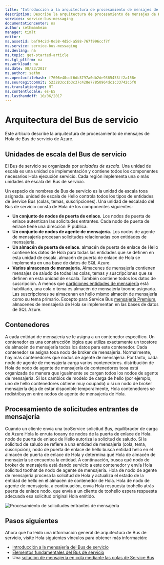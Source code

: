 ```yaml
---
title: "Introducción a la arquitectura de procesamiento de mensajes de Bus de servicio de aaaAzure | Documentos de Microsoft"
description: Describe la arquitectura de procesamiento de mensajes de Hola de Bus de servicio de Azure.
services: service-bus-messaging
documentationcenter: na
author: sethmanheim
manager: timlt
editor: 
ms.assetid: baf94c2d-0e58-4d5d-a588-767f996ccf7f
ms.service: service-bus-messaging
ms.devlang: na
ms.topic: get-started-article
ms.tgt_pltfrm: na
ms.workload: na
ms.date: 08/23/2017
ms.author: sethm
ms.openlocfilehash: f7606e40cdf6db3797a0db2de9365453ff2a158e
ms.sourcegitcommit: 523283cc1b3c37c428e77850964dc1c33742c5f0
ms.translationtype: MT
ms.contentlocale: es-ES
ms.lasthandoff: 10/06/2017
---
```

# <a name="service-bus-architecture"></a>Arquitectura del Bus de servicio
Este artículo describe la arquitectura de procesamiento de mensajes de Hola de Bus de servicio de Azure.

## <a name="service-bus-scale-units"></a>Unidades de escala del Bus de servicio
El Bus de servicio se organizada por *unidades de escala*. Una unidad de escala es una unidad de implementación y contiene todos los componentes necesarios Hola ejecución servicio. Cada región implementa una o más unidades de escala del Bus de servicio.

Un espacio de nombres de Bus de servicio es la unidad de escala tooa asignada. unidad de escala de Hello controla todos los tipos de entidades de Service Bus (colas, temas, suscripciones). Una unidad de escalado del Bus de servicio consta de Hola de los componentes siguientes:

* **Un conjunto de nodos de puerta de enlace.** Los nodos de puerta de enlace autentican las solicitudes entrantes. Cada nodo de puerta de enlace tiene una dirección IP pública.
* **Un conjunto de nodos de agente de mensajería.** Los nodos de agente de mensajería procesan solicitudes relacionadas con entidades de mensajería.
* **Un almacén de puerta de enlace.** almacén de puerta de enlace de Hello contiene los datos de Hola para todas las entidades que se definen en esta unidad de escala. almacén de puerta de enlace de Hola se implementa en una base de datos de SQL Azure.
* **Varios almacenes de mensajería.** Almacenes de mensajería contienen mensajes de saludo de todas las colas, temas y suscripciones que se definen en esta unidad de escala. También contiene todos los datos de suscripción. A menos que [particiones entidades de mensajería](service-bus-partitioning.md) está habilitado, una cola o tema es almacén de mensajería tooone asignada. Las suscripciones se almacenan en hello mismo almacén de mensajería como su tema primario. Excepto para Service Bus [mensajería Premium](service-bus-premium-messaging.md), almacenes de mensajería de Hola se implementan en las bases de datos de SQL Azure.

## <a name="containers"></a>Contenedores
A cada entidad de mensajería se le asigna a un contenedor específico. Un contenedor es una construcción lógica que utiliza exactamente un toostore de almacén de mensajería todos los datos para este contenedor. Cada contenedor se asigna tooa nodo de broker de mensajería. Normalmente, hay más contenedores que nodos de agente de mensajería. Por tanto, cada nodo de agente de mensajería carga varios contenedores. distribución de Hola de nodo de agente de mensajería de contenedores tooa está organizada de manera que igualmente se cargan todos los nodos de agente de mensajería. Si los cambios de modelo de carga de hello (por ejemplo, uno de hello contenedores obtiene muy ocupado) o si un nodo de broker mensajería deja de estar disponible temporalmente, Hola contenedores se redistribuyen entre nodos de agente de mensajería de Hola.

## <a name="processing-of-incoming-messaging-requests"></a>Procesamiento de solicitudes entrantes de mensajería
Cuando un cliente envía una tooService solicitud Bus, equilibrador de carga de Azure Hola lo enruta tooany de nodos de la puerta de enlace de Hola. nodo de puerta de enlace de Hello autoriza la solicitud de saludo. Si la solicitud de saludo se refiere a una entidad de mensajería (cola, tema, suscripción), nodo de puerta de enlace de hello busca entidad hello en el almacén de puerta de enlace de Hola y determina qué Hola de almacén de mensajería se encuentra la entidad. A continuación, busca qué nodo de broker de mensajería está dando servicio a este contenedor y envía Hola solicitud toothat de nodo de agente de mensajería. Hola de nodo de agente de mensajería procesa la solicitud de Hola y actualiza el estado de la entidad de hello en el almacén de contenedor de Hola. Hola de nodo de agente de mensajería, a continuación, envía Hola respuesta toohello atrás puerta de enlace nodo, que envía a un cliente de toohello espera respuesta adecuada esa solicitud original Hola emitido.

![Procesamiento de solicitudes entrantes de mensajería](./media/service-bus-architecture/ic690644.png)

## <a name="next-steps"></a>Pasos siguientes
Ahora que ha leído una información general de arquitectura de Bus de servicio, visite Hola siguientes vínculos para obtener más información:

* [Introducción a la mensajería del Bus de servicio](service-bus-messaging-overview.md)
* [Elementos fundamentales del Bus de servicio](service-bus-fundamentals-hybrid-solutions.md)
* Una [solución de mensajería en cola mediante las colas de Service Bus](service-bus-dotnet-multi-tier-app-using-service-bus-queues.md)


